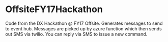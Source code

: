 # OffsiteFY17Hackathon
Code from the DX Hackathon @ FY17 Offsite. Generates messages to send to event hub. Messages are picked up by azure function which then sends out SMS via twilio. You can reply via SMS to issue a new command.
